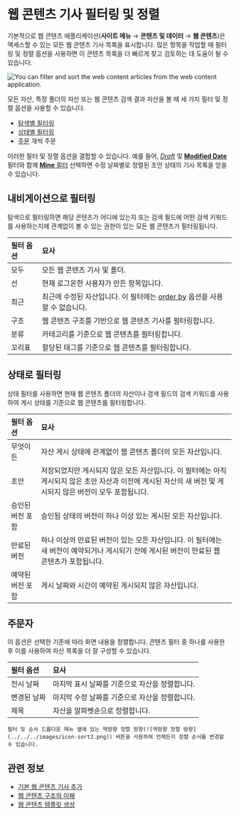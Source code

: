 # 웹 콘텐츠 기사 필터링 및 정렬

기본적으로 웹 콘텐츠 애플리케이션(**사이트 메뉴** &rarr; **콘텐츠 및 데이터** &rarr; **웹 콘텐츠**)은 액세스할 수 있는 모든 웹 콘텐츠 기사 목록을 표시합니다. 많은 항목을 작업할 때 필터링 및 정렬 옵션을 사용하면 이 콘텐츠 목록을 더 빠르게 찾고 검토하는 데 도움이 될 수 있습니다.

![You can filter and sort the web content articles from the web content application.](./filtering-and-sorting-web-content-articles/images/01.png)

모든 자산, 특정 폴더의 자산 또는 웹 콘텐츠 검색 결과 자산을 볼 때 세 가지 필터 및 정렬 옵션을 사용할 수 있습니다.

* [탐색별 필터링](#filter-by-navigation) 
* [상태별 필터링](#filter-by-status) 
* [주문](#order-by) 개씩 주문

이러한 필터 및 정렬 옵션을 결합할 수 있습니다. 예를 들어, [_Draft_](#filter-by-status) 및 [**Modified Date**](#order-by) 필터와 함께 [**Mine** 필터](#filter-by-navigation) 선택하면 수정 날짜별로 정렬된 초안 상태의 기사 목록을 얻을 수 있습니다.

## 내비게이션으로 필터링

탐색으로 필터링하면 해당 콘텐츠가 어디에 있는지 또는 검색 필드에 어떤 검색 키워드를 사용하는지에 관계없이 볼 수 있는 권한이 있는 모든 웹 콘텐츠가 필터링됩니다.

| 필터 옵션 | 묘사                                                                     |
| :---- | :--------------------------------------------------------------------- |
| 모두    | 모든 웹 콘텐츠 기사 및 폴더.                                                      |
| 선     | 현재 로그온한 사용자가 만든 항목입니다.                                                 |
| 최근    | 최근에 수정된 자산입니다. 이 필터에는 [order by](#order-by) 옵션을 사용할 수 없습니다. |
| 구조    | 웹 콘텐츠 구조를 기반으로 웹 콘텐츠 기사를 필터링합니다.                                       |
| 분류    | 카테고리를 기준으로 웹 콘텐츠를 필터링합니다.                                              |
| 꼬리표   | 할당된 태그를 기준으로 웹 콘텐츠를 필터링합니다.                                            |

## 상태로 필터링

상태 필터를 사용하면 현재 웹 콘텐츠 폴더의 자산이나 검색 필드의 검색 키워드를 사용하여 게시 상태를 기준으로 웹 콘텐츠를 필터링합니다.

| 필터 옵션     | 묘사                                                                                         |
| :-------- | :----------------------------------------------------------------------------------------- |
| 무엇이든      | 자산 게시 상태에 관계없이 웹 콘텐츠 폴더의 모든 자산입니다.                                                         |
| 초안        | 저장되었지만 게시되지 않은 모든 자산입니다. 이 필터에는 아직 게시되지 않은 초안 자산과 이전에 게시된 자산의 새 버전 및 게시되지 않은 버전이 모두 포함됩니다. |
| 승인된 버전 포함 | 승인됨 상태의 버전이 하나 이상 있는 게시된 모든 자산입니다.                                                         |
| 만료된 버전    | 하나 이상의 만료된 버전이 있는 모든 자산입니다. 이 필터에는 새 버전이 예약되거나 게시되기 전에 게시된 버전이 만료된 웹 콘텐츠가 포함됩니다.           |
| 예약된 버전 포함 | 게시 날짜와 시간이 예약된 게시되지 않은 자산입니다.                                                              |

## 주문자

이 옵션은 선택한 기준에 따라 화면 내용을 정렬합니다. 콘텐츠 필터 중 하나를 사용한 후 이를 사용하여 자산 목록을 더 잘 구성할 수 있습니다.

| 필터 옵션  | 묘사                         |
| :----- | :------------------------- |
| 전시 날짜  | 마지막 표시 날짜를 기준으로 자산을 정렬합니다. |
| 변경된 날짜 | 마지막 수정 날짜를 기준으로 자산을 정렬합니다. |
| 제목     | 자산을 알파벳순으로 정렬합니다.          |

```{tip}
필터 및 순서 드롭다운 메뉴 옆에 있는 역방향 정렬 방향(![역방향 정렬 방향](../../../images/icon-sort2.png)) 버튼을 사용하여 언제든지 정렬 순서를 변경할 수 있습니다.
```
## 관련 정보

* [기본 웹 콘텐츠 기사 추가](./adding-a-basic-web-content-article.md)
* [웹 콘텐츠 구조의 이해](../web-content-structures/understanding-web-content-structures.md)
* [웹 콘텐츠 템플릿 생성](../web-content-templates/creating-web-content-templates.md)
